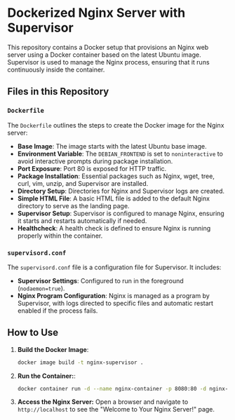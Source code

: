# Dockerized Nginx Server with Supervisor

This repository contains a Docker setup that provisions an Nginx web server using a Docker container based on the latest Ubuntu image. Supervisor is used to manage the Nginx process, ensuring that it runs continuously inside the container.

## Files in this Repository

### `Dockerfile`
The `Dockerfile` outlines the steps to create the Docker image for the Nginx server:

- **Base Image**: The image starts with the latest Ubuntu base image.
- **Environment Variable**: The `DEBIAN_FRONTEND` is set to `noninteractive` to avoid interactive prompts during package installation.
- **Port Exposure**: Port 80 is exposed for HTTP traffic.
- **Package Installation**: Essential packages such as Nginx, wget, tree, curl, vim, unzip, and Supervisor are installed.
- **Directory Setup**: Directories for Nginx and Supervisor logs are created.
- **Simple HTML File**: A basic HTML file is added to the default Nginx directory to serve as the landing page.
- **Supervisor Setup**: Supervisor is configured to manage Nginx, ensuring it starts and restarts automatically if needed.
- **Healthcheck**: A health check is defined to ensure Nginx is running properly within the container.

### `supervisord.conf`
The `supervisord.conf` file is a configuration file for Supervisor. It includes:

- **Supervisor Settings**: Configured to run in the foreground (`nodaemon=true`).
- **Nginx Program Configuration**: Nginx is managed as a program by Supervisor, with logs directed to specific files and automatic restart enabled if the process fails.

## How to Use

1. **Build the Docker Image**:
   ```bash
   docker image build -t nginx-supervisor .
   ```

2. **Run the Container:**:
   ```bash
   docker container run -d --name nginx-container -p 8080:80 -d nginx-supervisor
   ```

3. **Access the Nginx Server:** Open a browser and navigate to `http://localhost` to see the "Welcome to Your Nginx Server!" page.
